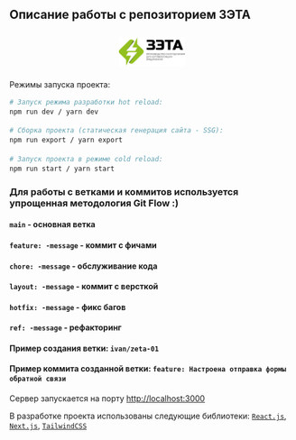 ## Описание работы с репозиторием ЗЭТА
<div style="width: 100%; display: flex">
<img width="117" height="51" src="./public/logo.jpg" style="margin: 10px auto" alt="Логотип">
</div>

Режимы запуска проекта:

```bash
# Запуск режима разработки hot reload:
npm run dev / yarn dev

# Сборка проекта (статическая генерация сайта - SSG):
npm run export / yarn export 

# Запуск проекта в режиме cold reload:
npm run start / yarn start
```

### Для работы с ветками и коммитов используется упрощенная методология Git Flow :)

#### `main` - основная ветка
#### `feature: -message` - коммит с фичами
#### `chore: -message` - обслуживание кода
#### `layout: -message` - коммит c версткой
#### `hotfix: -message` - фикс багов
#### `ref: -message` - рефакторинг

#### Пример создания ветки: `ivan/zeta-01`

#### Пример коммита созданной ветки: `feature: Настроена отправка формы обратной связи`

Сервер запускается на порту [http://localhost:3000](http://localhost:3000)



В разработке проекта использованы следующие библиотеки: [`React.js`](https://react.dev/), [`Next.js`](https://nextjs.org), [`TailwindCSS`](https://tailwindcss.com/)